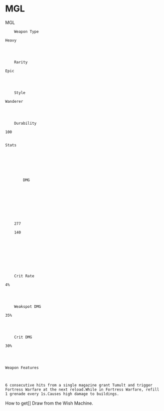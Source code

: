 # MGL

MGL


	
		
		
	
	



	
		Weapon Type
	
	Heavy



	
		Rarity
	
	Epic



	
		Style
	
	Wanderer



	
		Durability
	
	100


	Stats

	
	
	
	
		
		
			DMG
		
			 
		
		
	
	
	
	
	
		277
	
		140
	
	
	





	
		Crit Rate
	
	4%



	
		Weakspot DMG
	
	35%



	
		Crit DMG
	
	30%




	Weapon Features


	
	6 consecutive hits from a single magazine grant Tumult and trigger Fortress Warfare at the next reload.While in Fortress Warfare, refill 1 grenade every 1s.Causes high damage to buildings.







How to get[]
Draw from the Wish Machine.
